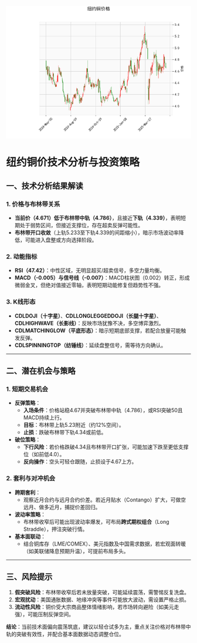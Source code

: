 ![图](hgcmx.png)



# 纽约铜价技术分析与投资策略

## 一、技术分析结果解读

### 1. 价格与布林带关系
- **当前价（4.671）**低于**布林带中轨（4.786）**，且接近**下轨（4.339）**，表明短期处于弱势区间，但接近支撑位，存在超卖反弹可能性。
- **布林带开口收敛**（上轨5.233至下轨4.339的间距缩小），暗示市场波动率降低，可能进入盘整或方向选择阶段。

### 2. 动能指标
- **RSI（47.42）**：中性区域，无明显超买/超卖信号，多空力量均衡。
- **MACD（-0.005）与信号线（-0.007）**：MACD柱状图（0.002）转正，形成微弱金叉，但绝对值接近零轴，表明短期动能修复但趋势性不强。

### 3. K线形态
- **CDLDOJI（十字星）**、**CDLLONGLEGGEDDOJI（长腿十字星）**、**CDLHIGHWAVE（长影线）**：反映市场犹豫不决，多空博弈激烈。
- **CDLMATCHINGLOW（平底形态）**：暗示短期底部支撑，若配合放量可能触发反弹。
- **CDLSPINNINGTOP（纺锤线）**：延续盘整信号，需等待方向确认。

---

## 二、潜在机会与策略

### 1. 短期交易机会
- **反弹策略**：
  - **入场条件**：价格站稳4.67并突破布林带中轨（4.786），或RSI突破50且MACD持续上行。
  - **目标**：布林带上轨5.23附近（约12%空间）。
  - **止损**：跌破布林带下轨4.34或前低。
- **破位策略**：
  - **下行风险**：若价格跌破4.34且布林带开口扩张，可能加速下跌至更低支撑位（如前低4.0）。
  - **反向操作**：空头可轻仓跟随，止损设于4.67上方。

### 2. 套利与对冲机会
- **跨期套利**：
  - 观察近月合约与远月合约价差。若近月贴水（Contango）扩大，可做空远月、做多近月，捕捉价差回归。
- **波动率策略**：
  - 布林带收窄后可能出现波动率爆发，可布局**跨式期权组合**（Long Straddle），押注突破行情。
- **基本面联动**：
  - 结合铜库存（LME/COMEX）、美元指数及中国需求数据，若宏观面转暖（如美联储降息预期升温），可提前布局多头。

---

## 三、风险提示
1. **假突破风险**：布林带收窄后若未放量突破，可能延续震荡，需警惕反复洗盘。
2. **宏观扰动**：美国通胀数据、地缘冲突等事件可能放大波动，需设置严格止损。
3. **流动性风险**：铜价受大宗商品整体情绪影响，若市场转向避险（如美元走强），可能压制反弹空间。

**结论**：当前技术面偏向震荡筑底，建议以轻仓试多为主，重点关注价格对布林带中轨的突破有效性，并配合基本面数据动态调整仓位。
